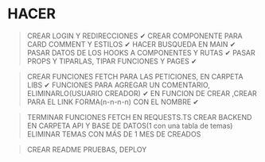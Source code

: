 # HACER

> CREAR LOGIN Y REDIRECCIONES ✔
> CREAR COMPONENTE PARA CARD COMMENT Y ESTILOS ✔
> HACER BUSQUEDA EN MAIN ✔
> PASAR DATOS DE LOS HOOKS A COMPONENTES Y RUTAS ✔
> PASAR PROPS Y TIPARLAS, TIPAR FUNCIONES Y PAGES ✔



> CREAR FUNCIONES FETCH PARA LAS PETICIONES, EN CARPETA LIBS ✔
> FUNCIONES PARA AGREGAR UN COMENTARIO, ELIMINARLO(USUARIO CREADOR)  ✔
> EN FUNCION DE CREAR ,CREAR PARA EL LINK FORMA(n-n-n-n) CON EL NOMBRE ✔

> TERMINAR FUNCIONES FETCH EN REQUESTS.TS
> CREAR BACKEND EN CARPETA API Y BASE DE DATOS(1 con una tabla de temas)
> ELIMINAR TEMAS CON MÁS DE 1 MES DE CREADOS


> CREAR README
> PRUEBAS, DEPLOY









